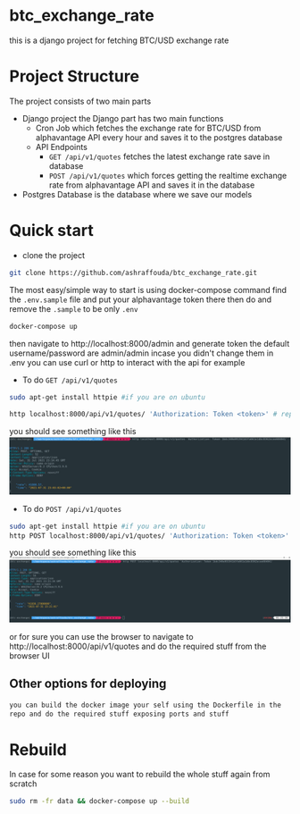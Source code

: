 # btc_exchange_rate
this is a django project for fetching BTC/USD exchange rate
# Project Structure
The project consists of two main parts
- Django project 
    the Django part has two main functions 
    - Cron Job which fetches the exchange rate for BTC/USD from alphavantage API every hour and saves it to the postgres database
    - API Endpoints
        - `GET /api/v1/quotes` fetches the latest exchange rate save in database 
        - `POST /api/v1/quotes` which forces getting the realtime exchange rate from alphavantage API and saves it in the database
- Postgres Database
    is the database where we save our models
# Quick start 
- clone the project
```bash 
git clone https://github.com/ashraffouda/btc_exchange_rate.git
```

The most easy/simple way to start is using docker-compose command
find the `.env.sample` file and put your alphavantage token there then do and remove the `.sample` to be only `.env`
```bash
docker-compose up
```
then navigate to http://localhost:8000/admin and generate token
the default username/password are admin/admin incase you didn't change them in .env
you can use curl or http to interact with the api for example
- To do `GET /api/v1/quotes`
```bash
sudo apt-get install httpie #if you are on ubuntu
```
```bash
http localhost:8000/api/v1/quotes/ 'Authorization: Token <token>' # replace <token> with your actual token
```
you should see something like this 
![get request](./img/get_request.png)

- To do `POST /api/v1/quotes`
```bash
sudo apt-get install httpie #if you are on ubuntu
http POST localhost:8000/api/v1/quotes/ 'Authorization: Token <token>' # replace <token> with your actual token
```
you should see something like this 
![post request](./img/post_request.png)

or for sure you can use the browser to navigate to http://localhost:8000/api/v1/quotes and do the required stuff from the browser UI
## Other options for deploying
    you can build the docker image your self using the Dockerfile in the repo and do the required stuff exposing ports and stuff

# Rebuild 
In case for some reason you want to rebuild the whole stuff again from scratch
```bash
sudo rm -fr data && docker-compose up --build
```


